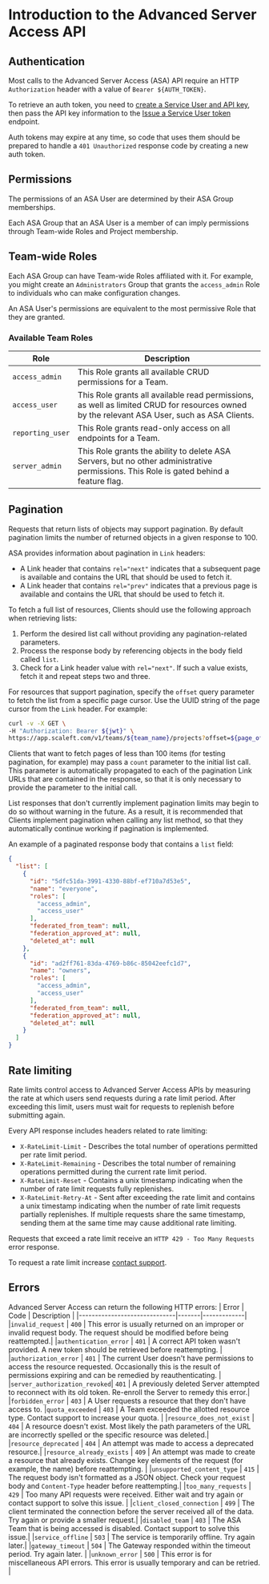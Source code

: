 # Introduction to the Advanced Server Access API

## Authentication

Most calls to the Advanced Server Access (ASA) API require an HTTP `Authorization`
header with a value of `Bearer ${AUTH_TOKEN}`.

To retrieve an auth token, you need to [create a Service User and API
key](https://help.okta.com/okta_help.htm?id=ext_asa_service_users),
then pass the API key information to the [Issue a Service User
token](../service-users/#issue-a-service-user-token) endpoint.

Auth tokens may expire at any time, so code that uses them should be prepared
to handle a `401 Unauthorized` response code by creating a new auth token.

## Permissions

The permissions of an ASA User are determined by their ASA Group
memberships.

Each ASA Group that an ASA User is a member of can imply permissions through
Team-wide Roles and Project membership.

## Team-wide Roles

Each ASA Group can have Team-wide Roles affiliated with it. For example, you
might create an `Administrators` Group that grants the `access_admin` Role to
individuals who can make configuration changes.

An ASA User's permissions are equivalent to the most permissive Role that they
are granted.

### Available Team Roles

| Role           | Description |
|----------------|-------------|
|`access_admin`  |This Role grants all available CRUD permissions for a Team.|
|`access_user`   |This Role grants all available read permissions, as well as limited CRUD for resources owned by the relevant ASA User, such as ASA Clients. |
|`reporting_user`|This Role grants read-only access on all endpoints for a Team.|
|`server_admin`  |This Role grants the ability to delete ASA Servers, but no other administrative permissions. This Role is gated behind a feature flag.|

## Pagination

Requests that return lists of objects may support pagination. By default
pagination limits the number of returned objects in a given response to 100.

ASA provides information about pagination in `Link` headers:

* A Link header that contains `rel="next"` indicates that a subsequent page is
  available and contains the URL that should be used to fetch it.
* A Link header that contains `rel="prev"` indicates that a previous page is
  available and contains the URL that should be used to fetch it.


To fetch a full list of resources, Clients should use the following approach
when retrieving lists:

1. Perform the desired list call without providing any pagination-related
   parameters.
2. Process the response body by referencing objects in the body field called
   `list`.
3. Check for a Link header value with `rel="next"`. If such a value exists,
   fetch it and repeat steps two and three.

For resources that support pagination, specify the `offset` query parameter to fetch the list from a specific page cursor. Use the UUID string of the page cursor from the `Link` header. For example:

```bash
curl -v -X GET \
-H "Authorization: Bearer ${jwt}" \
https://app.scaleft.com/v1/teams/${team_name}/projects?offset=${page_offset_uuid}
```

Clients that want to fetch pages of less than 100 items (for testing
pagination, for example) may pass a `count` parameter to the initial list call.
This parameter is automatically propagated to each of the pagination Link URLs
that are contained in the response, so that it is only necessary to provide the
parameter to the initial call.

List responses that don't currently implement pagination limits may begin to
do so without warning in the future. As a result, it is recommended that
Clients implement pagination when calling any list method, so that they
automatically continue working if pagination is implemented.

An example of a paginated response body that contains a `list` field:

```json
{
  "list": [
    {
      "id": "5dfc51da-3991-4330-88bf-ef710a7d53e5",
      "name": "everyone",
      "roles": [
        "access_admin",
        "access_user"
      ],
      "federated_from_team": null,
      "federation_approved_at": null,
      "deleted_at": null
    },
    {
      "id": "ad2ff761-83da-4769-b86c-85042eefc1d7",
      "name": "owners",
      "roles": [
        "access_admin",
        "access_user"
      ],
      "federated_from_team": null,
      "federation_approved_at": null,
      "deleted_at": null
    }
  ]
}
```

## Rate limiting

Rate limits control access to Advanced Server Access APIs by measuring the rate at which users send requests during a rate limit period. After exceeding this limit, users must wait for requests to replenish before submitting again.

Every API response includes headers related to rate limiting:

* `X-RateLimit-Limit` - Describes the total number of operations permitted per rate limit period.
* `X-RateLimit-Remaining` - Describes the total number of remaining operations permitted during the current rate limit period.
* `X-RateLimit-Reset` - Contains a unix timestamp indicating when the number of rate limit requests fully replenishes.
* `X-RateLimit-Retry-At` - Sent after exceeding the rate limit and contains a unix timestamp indicating when the number of rate limit requests partially replenishes. If multiple requests share the same timestamp, sending them at the same time may cause additional rate limiting.

Requests that exceed a rate limit receive an `HTTP 429 - Too Many Requests`
error response.

To request a rate limit increase [contact support](https://support.okta.com/help/s/opencase).

## Errors

Advanced Server Access can return the following HTTP errors:
| Error                        | Code  | Description | 
|------------------------------|-------|-------------|
|`invalid_request`             | `400` | This error is usually returned on an improper or invalid request body. The request should be modified before being reattempted.|
|`authentication_error`        | `401` | A correct API token wasn't provided. A new token should be retrieved before reattempting. | 
|`authorization_error`         | `401` | The current User doesn't have permissions to access the resource requested. Occasionally this is the result of permissions expiring and can be remedied by reauthenticating. |
|`server_authorization_revoked`| `401` | A previously deleted Server attempted to reconnect with its old token. Re-enroll the Server to remedy this error.|
|`forbidden_error`             | `403` | A User requests a resource that they don't have access to.
|`quota_exceeded`              | `403` | A Team exceeded the allotted resource type. Contact support to increase your quota. |
|`resource_does_not_exist`     | `404` | A resource doesn't exist. Most likely the path parameters of the URL are incorrectly spelled or the specific resource was deleted.|
|`resource_deprecated`         | `404` | An attempt was made to access a deprecated resource.|
|`resource_already_exists`     | `409` | An attempt was made to create a resource that already exists. Change key elements of the request (for example, the name) before reattempting. |
|`unsupported_content_type`    | `415` | The request body isn't formatted as a JSON object. Check your request body and `Content-Type` header before reattempting.|
|`too_many_requests`           | `429` | Too many API requests were received. Either wait and try again or contact support to solve this issue. |
|`client_closed_connection`    | `499` | The client terminated the connection before the server received all of the data. Try again or provide a smaller request.|
|`disabled_team`               | `403` | The ASA Team that is being accessed is disabled. Contact support to solve this issue.|
|`service_offline`             | `503` | The service is temporarily offline. Try again later.|
|`gateway_timeout`             | `504` | The Gateway responded within the timeout period. Try again later. |
|`unknown_error`               | `500` | This error is for miscellaneous API errors. This error is usually temporary and can be retried. |

